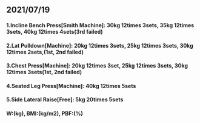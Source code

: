 ## 2021/07/19
#### 1.Incline Bench Press\[Smith Machine\]: 30kg 12times 3sets, 35kg 12times 3sets, 40kg 12times 4sets(3rd failed) 
#### 2.Lat Pulldown\[Machine\]: 20kg 12times 3sets, 25kg 12times 3sets, 30kg 12times 2sets,(1st, 2nd failed)   
#### 3.Chest Press[Machine]: 20kg 12times 3set, 25kg 12times 3sets, 30kg 12times 3sets(1st, 2nd failed)
#### 4.Seated Leg Press\[Machine\]: 40kg 12times 5sets
#### 5.Side Lateral Raise\[Free\]: 5kg 20times 5sets
#### W:(kg), BMI:(kg/m2), PBF:(%)
